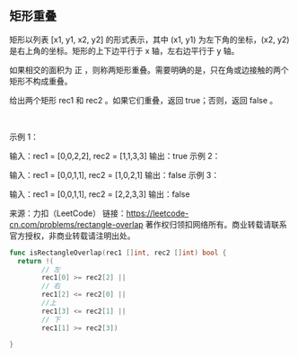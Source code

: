 ## 矩形重叠

矩形以列表 [x1, y1, x2, y2] 的形式表示，其中 (x1, y1) 为左下角的坐标，(x2, y2) 是右上角的坐标。矩形的上下边平行于 x 轴，左右边平行于 y 轴。

如果相交的面积为 正 ，则称两矩形重叠。需要明确的是，只在角或边接触的两个矩形不构成重叠。

给出两个矩形 rec1 和 rec2 。如果它们重叠，返回 true；否则，返回 false 。

 

示例 1：

输入：rec1 = [0,0,2,2], rec2 = [1,1,3,3]
输出：true
示例 2：

输入：rec1 = [0,0,1,1], rec2 = [1,0,2,1]
输出：false
示例 3：

输入：rec1 = [0,0,1,1], rec2 = [2,2,3,3]
输出：false

来源：力扣（LeetCode）
链接：https://leetcode-cn.com/problems/rectangle-overlap
著作权归领扣网络所有。商业转载请联系官方授权，非商业转载请注明出处。

```go
func isRectangleOverlap(rec1 []int, rec2 []int) bool {
  return !(
        // 左
        rec1[0] >= rec2[2] ||
        // 右
        rec1[2] <= rec2[0] ||
        //上
        rec1[3] <= rec2[1] ||
        // 下
        rec1[1] >= rec2[3])

}
```
